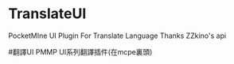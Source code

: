# TranslateUI
PocketMIne UI Plugin For Translate Language
Thanks ZZkino's api

#翻譯UI
PMMP UI系列翻譯插件(在mcpe裏頭)
